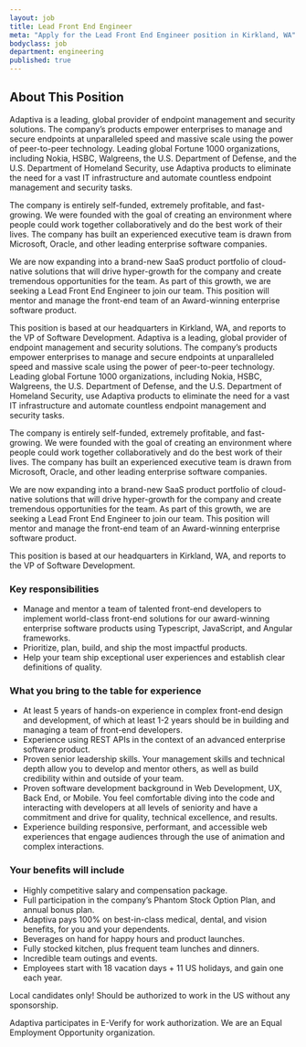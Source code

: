 ```yaml
---
layout: job
title: Lead Front End Engineer
meta: "Apply for the Lead Front End Engineer position in Kirkland, WA"
bodyclass: job
department: engineering
published: true
---
```


## About This Position
Adaptiva is a leading, global provider of endpoint management and security solutions. The company’s products empower enterprises to manage and secure endpoints at unparalleled speed and massive scale using the power of peer-to-peer technology. Leading global Fortune 1000 organizations, including Nokia, HSBC, Walgreens, the U.S. Department of Defense, and the U.S. Department of Homeland Security, use Adaptiva products to eliminate the need for a vast IT infrastructure and automate countless endpoint management and security tasks.
 
The company is entirely self-funded, extremely profitable, and fast-growing. We were founded with the goal of creating an environment where people could work together collaboratively and do the best work of their lives. The company has built an experienced executive team is drawn from Microsoft, Oracle, and other leading enterprise software companies. 
 
We are now expanding into a brand-new SaaS product portfolio of cloud-native solutions that will drive hyper-growth for the company and create tremendous opportunities for the team. As part of this growth, we are seeking a Lead Front End Engineer to join our team. This position will mentor and manage the front-end team of an Award-winning enterprise software product. 
 
This position is based at our headquarters in Kirkland, WA, and reports to the VP of Software Development. 
Adaptiva is a leading, global provider of endpoint management and security solutions. The company’s products empower enterprises to manage and secure endpoints at unparalleled speed and massive scale using the power of peer-to-peer technology. Leading global Fortune 1000 organizations, including Nokia, HSBC, Walgreens, the U.S. Department of Defense, and the U.S. Department of Homeland Security, use Adaptiva products to eliminate the need for a vast IT infrastructure and automate countless endpoint management and security tasks.
 
The company is entirely self-funded, extremely profitable, and fast-growing. We were founded with the goal of creating an environment where people could work together collaboratively and do the best work of their lives. The company has built an experienced executive team is drawn from Microsoft, Oracle, and other leading enterprise software companies. 
 
We are now expanding into a brand-new SaaS product portfolio of cloud-native solutions that will drive hyper-growth for the company and create tremendous opportunities for the team. As part of this growth, we are seeking a Lead Front End Engineer to join our team. This position will mentor and manage the front-end team of an Award-winning enterprise software product. 
 
This position is based at our headquarters in Kirkland, WA, and reports to the VP of Software Development. 

### Key responsibilities
* Manage and mentor a team of talented front-end developers to implement world-class front-end solutions for our award-winning enterprise software products using Typescript, JavaScript, and Angular frameworks.
* Prioritize, plan, build, and ship the most impactful products.
* Help your team ship exceptional user experiences and establish clear definitions of quality.

 
### What you bring to the table for experience
* At least 5 years of hands-on experience in complex front-end design and development, of which at least 1-2 years should be in building and managing a team of front-end developers.
* Experience using REST APIs in the context of an advanced enterprise software product.
* Proven senior leadership skills. Your management skills and technical depth allow you to develop and mentor others, as well as build credibility within and outside of your team.
* Proven software development background in Web Development, UX, Back End, or Mobile. You feel comfortable diving into the code and interacting with developers at all levels of seniority and have a commitment and drive for quality, technical excellence, and results.
* Experience building responsive, performant, and accessible web experiences that engage audiences through the use of animation and complex interactions.


### Your benefits will include
* Highly competitive salary and compensation package.
* Full participation in the company’s Phantom Stock Option Plan, and annual bonus plan.
* Adaptiva pays 100% on best-in-class medical, dental, and vision benefits, for you and your dependents.
* Beverages on hand for happy hours and product launches.
* Fully stocked kitchen, plus frequent team lunches and dinners.
* Incredible team outings and events.
* Employees start with 18 vacation days + 11 US holidays, and gain one each year.

Local candidates only! Should be authorized to work in the US without any sponsorship.

Adaptiva participates in E-Verify for work authorization. We are an Equal Employment Opportunity organization.
